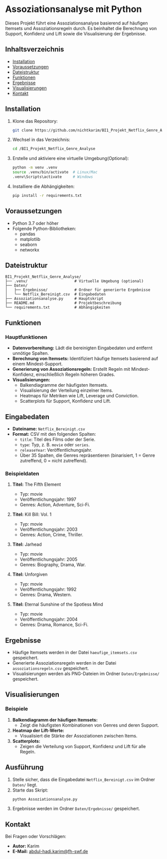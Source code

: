
# Assoziationsanalyse mit Python

Dieses Projekt führt eine Assoziationsanalyse basierend auf häufigen Itemsets und Assoziationsregeln durch. Es beinhaltet die Berechnung von Support, Konfidenz und Lift sowie die Visualisierung der Ergebnisse.

## Inhaltsverzeichnis
- [Installation](#installation)
- [Voraussetzungen](#voraussetzungen)
- [Dateistruktur](#dateistruktur)
- [Funktionen](#funktionen)
- [Ergebnisse](#ergebnisse)
- [Visualisierungen](#visualisierungen)
- [Kontakt](#kontakt)

## Installation

1. Klone das Repository:
   ```bash
   git clone https://github.com/nichtkarim/BI1_Projekt_Netflix_Genre_Analyse/blob/d2bc9ad1dc587ab1d245758dde559f6589f2c5c1/
   ```
2. Wechsel in das Verzeichnis:
   ```bash
   cd /BI1_Projekt_Netflix_Genre_Analyse
   ```
3. Erstelle und aktiviere eine virtuelle Umgebung(Optional):
   ```bash
   python -m venv .venv
   source .venv/bin/activate  # Linux/Mac
   .venv\Scripts\activate     # Windows
   ```
4. Installiere die Abhängigkeiten:
   ```bash
   pip install -r requirements.txt
   ```

## Voraussetzungen

- Python 3.7 oder höher
- Folgende Python-Bibliotheken:
  - pandas
  - matplotlib
  - seaborn
  - networkx


    
## Dateistruktur

```plaintext
BI1_Projekt_Netflix_Genre_Analyse/
├── .venv/                     # Virtuelle Umgebung (optional)
├── Daten/
│   ├── Ergebnisse/            # Ordner für generierte Ergebnisse
│   └── Netflix_Bereinigt.csv  # Eingabedaten
├── Assoziationsanalyse.py     # Hauptskript
├── README.md                  # Projektbeschreibung
└── requirements.txt           # Abhängigkeiten
```

## Funktionen

### Hauptfunktionen

- **Datenvorbereitung:** 
  Lädt die bereinigten Eingabedaten und entfernt unnötige Spalten.
- **Berechnung von Itemsets:**
  Identifiziert häufige Itemsets basierend auf einem Mindest-Support.
- **Generierung von Assoziationsregeln:**
  Erstellt Regeln mit Mindest-Konfidenz, einschließlich Regeln höheren Grades.
- **Visualisierungen:**
  - Balkendiagramme der häufigsten Itemsets.
  - Visualisierung der Verteilung einzelner Items.
  - Heatmaps für Metriken wie Lift, Leverage und Conviction.
  - Scatterplots für Support, Konfidenz und Lift.

## Eingabedaten

- **Dateiname:** `Netflix_Bereinigt.csv`
- **Format:** CSV mit den folgenden Spalten:
  - `title`: Titel des Films oder der Serie.
  - `type`: Typ, z. B. `movie` oder `series`.
  - `releaseYear`: Veröffentlichungsjahr.
  - Über 35 Spalten, die Genres repräsentieren (binarisiert, 1 = Genre zutreffend, 0 = nicht zutreffend).

### Beispieldaten
1. **Titel:** The Fifth Element
   - Typ: movie
   - Veröffentlichungsjahr: 1997
   - Genres: Action, Adventure, Sci-Fi.

2. **Titel:** Kill Bill: Vol. 1
   - Typ: movie
   - Veröffentlichungsjahr: 2003
   - Genres: Action, Crime, Thriller.

3. **Titel:** Jarhead
   - Typ: movie
   - Veröffentlichungsjahr: 2005
   - Genres: Biography, Drama, War.

4. **Titel:** Unforgiven
   - Typ: movie
   - Veröffentlichungsjahr: 1992
   - Genres: Drama, Western.

5. **Titel:** Eternal Sunshine of the Spotless Mind
   - Typ: movie
   - Veröffentlichungsjahr: 2004
   - Genres: Drama, Romance, Sci-Fi.

## Ergebnisse

- Häufige Itemsets werden in der Datei `haeufige_itemsets.csv` gespeichert.
- Generierte Assoziationsregeln werden in der Datei `assoziationsregeln.csv` gespeichert.
- Visualisierungen werden als PNG-Dateien im Ordner `Daten/Ergebnisse/` gespeichert.

## Visualisierungen

### Beispiele
1. **Balkendiagramm der häufigen Itemsets:**
   - Zeigt die häufigsten Kombinationen von Genres und deren Support.
2. **Heatmap der Lift-Werte:**
   - Visualisiert die Stärke der Assoziationen zwischen Items.
3. **Scatterplots:**
   - Zeigen die Verteilung von Support, Konfidenz und Lift für alle Regeln.

## Ausführung

1. Stelle sicher, dass die Eingabedatei `Netflix_Bereinigt.csv` im Ordner `Daten/` liegt.
2. Starte das Skript:
   ```bash
   python Assoziationsanalyse.py
   ```
3. Ergebnisse werden im Ordner `Daten/Ergebnisse/` gespeichert.

## Kontakt

Bei Fragen oder Vorschlägen:
- **Autor:** Karim
- **E-Mail:** abdul-hadi.karim@fh-swf.de

